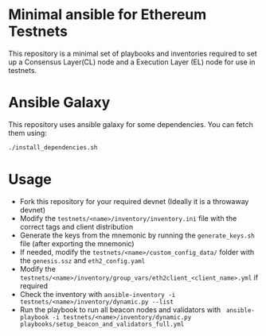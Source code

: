 # Minimal ansible for Ethereum Testnets

This repository is a minimal set of playbooks and inventories required to set up a Consensus Layer(CL) node and a Execution
Layer (EL) node for use in testnets.

# Ansible Galaxy

This repository uses ansible galaxy for some dependencies. You can fetch them using:

```sh
./install_dependencies.sh
```

# Usage
- Fork this repository for your required devnet (Ideally it is a throwaway devnet)
- Modify the `testnets/<name>/inventory/inventory.ini` file with the correct tags and client distribution
- Generate the keys from the mnemonic by running the `generate_keys.sh` file (after exporting the mnemonic)
- If needed, modify the `testnets/<name>/custom_config_data/` folder with the `genesis.ssz` and `eth2_config.yaml`
- Modify the `testnets/<name>/inventory/group_vars/eth2client_<client_name>.yml` if required
- Check the inventory with `ansible-inventory -i testnets/<name>/inventory/dynamic.py --list`
- Run the playbook to run all beacon nodes and validators with ` ansible-playbook -i testnets/<name>/inventory/dynamic.py playbooks/setup_beacon_and_validators_full.yml`
